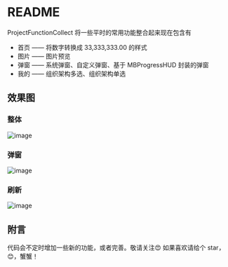 # README

ProjectFunctionCollect 将一些平时的常用功能整合起来现在包含有

* 首页 —— 将数字转换成 33,333,333.00 的样式 
* 图片 —— 图片预览 
* 弹窗 —— 系统弹窗、自定义弹窗、基于 MBProgressHUD 封装的弹窗 
* 我的 —— 组织架构多选、组织架构单选


## 效果图
### 整体
![image](https://github.com/zhanghaifeng1234565/ProjectFunctionCollect/raw/master/整体.gif)

### 弹窗
![image](https://github.com/zhanghaifeng1234565/ProjectFunctionCollect/raw/master/弹窗.gif)

### 刷新
![image](https://github.com/zhanghaifeng1234565/ProjectFunctionCollect/raw/master/刷新.gif)

## 附言

代码会不定时增加一些新的功能，或者完善。敬请关注😍
如果喜欢请给个 star，😊，蟹蟹！
